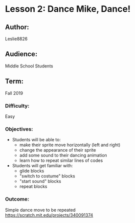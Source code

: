 # Lesson 2: Dance Mike, Dance!

## Author:
Leslie8826

## Audience: 
Middle School Students

## Term:
Fall 2019

### Difficulty:
Easy

### Objectives:
 - Students will be able to:
    * make their sprite move horizontally (left and right)
    * change the appearance of their sprite
    * add some sound to their dancing animation
    * learn how to repeat similar lines of codes
 - Students will get familiar with:
    * glide blocks
    * "switch to costume" blocks
    * "start sound" blocks
    * repeat blocks

### Outcome:
Simple dance move to be repeated <br>
https://scratch.mit.edu/projects/340091374


